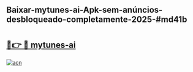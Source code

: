 ## Baixar-mytunes-ai-Apk-sem-anúncios-desbloqueado-completamente-2025-#md41b

# <h2><a href="https://ainizakaria.my?title=mytunes-ai&ref=20M">🔗👉 🔴 mytunes-ai</a></h2>

[![acn](https://github.com/user-attachments/assets/0f9c940e-d8b0-45ae-aac7-cd30a18b3e1c)](https://ainizakaria.my?title=mytunes-ai&ref=20M)

